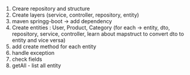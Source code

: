 1) Creare repository and structure
2) Create layers (service, controller, repository, entity)
3) maven springg-boot -> add dependency
4) Create entities :
User,
Product,
Category
(for each -> entity, dto, repository, service, controller, learn about mapstruct to convert dto to entity and vice versa)
5) add create method for each entity
6) handle exception
7) check fields
8) getAll - list all entity